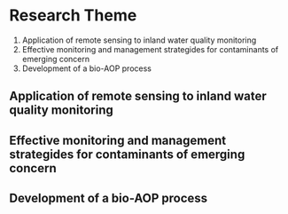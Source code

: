 # Research Theme

  1. Application of remote sensing to inland water quality monitoring
  2. Effective monitoring and management strategides for contaminants of emerging concern
  3. Development of a bio-AOP process


## Application of remote sensing to inland water quality monitoring


## Effective monitoring and management strategides for contaminants of emerging concern


## Development of a bio-AOP process